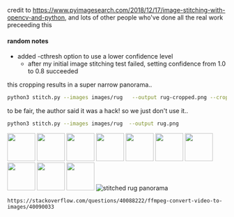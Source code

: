 credit to https://www.pyimagesearch.com/2018/12/17/image-stitching-with-opencv-and-python, and lots of other people who've done all the real work preceeding this


#### random notes

- added -cthresh option to use a lower confidence level
    - after my initial image stitching test failed, setting confidence from 1.0 to 0.8 succeeded


this cropping results in a super narrow panorama..
```bash
python3 stitch.py --images images/rug   --output rug-cropped.png --crop 1
```
to be fair, the author said it was a hack! so we just don't use it..
```bash
python3 stitch.py --images images/rug  --output rug.png
```
<img src="rug01.jpg" width="64px"/>
<img src="rug02.jpg" width="64px"/>
<img src="rug03.jpg" width="64px"/>
<img src="rug04.jpg" width="64px"/>
<img src="rug05.jpg" width="64px"/>
<img src="rug06.jpg" width="64px"/>
<img src="rug07.jpg" width="64px"/>
<img src="rug08.jpg" width="64px"/>
<img src="rug09.jpg" width="64px"/>
<img src="rug10.jpg" width="64px"/>


<img src="rug.png" alt="stitched rug panorama" title="rug"/>


    https://stackoverflow.com/questions/40088222/ffmpeg-convert-video-to-images/40090033

